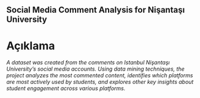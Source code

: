 ## Social Media Comment Analysis for Nişantaşı University

# Açıklama
*A dataset was created from the comments on Istanbul Nişantaşı University’s social media accounts. Using data mining techniques, the project analyzes the most commented content, identifies which platforms are most actively used by students, and explores other key insights about student engagement across various platforms.*
